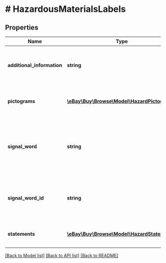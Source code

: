 # # HazardousMaterialsLabels

## Properties

Name | Type | Description | Notes
------------ | ------------- | ------------- | -------------
**additional_information** | **string** | Additional information about the hazardous materials labels. | [optional]
**pictograms** | [**\eBay\Buy\Browse\Model\HazardPictogram[]**](HazardPictogram.md) | An array of hazard pictograms that apply to the item. | [optional]
**signal_word** | **string** | The signal word for the hazardous materials label (such as Danger or Warning). | [optional]
**signal_word_id** | **string** | The ID of the signal word for the hazardous materials label. | [optional]
**statements** | [**\eBay\Buy\Browse\Model\HazardStatement[]**](HazardStatement.md) | An array of hazard statements for the item. | [optional]

[[Back to Model list]](../../README.md#models) [[Back to API list]](../../README.md#endpoints) [[Back to README]](../../README.md)
